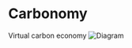 # Carbonomy
Virtual carbon economy
![Diagram](https://github.com/DarrenZal/Carbonomy/blob/master/Diagram.png)
